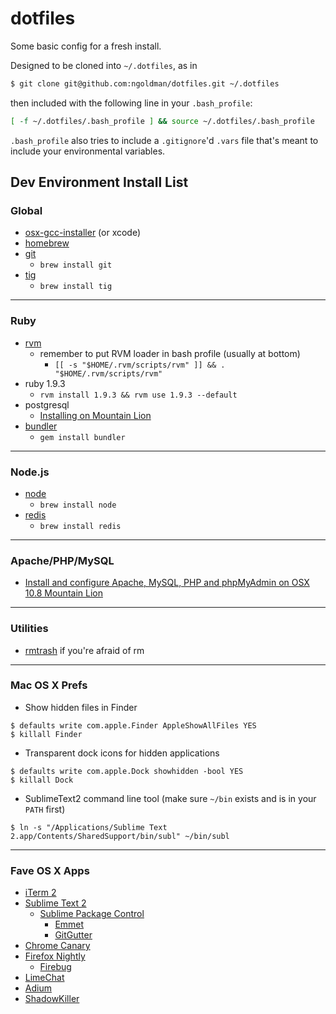 # dotfiles

Some basic config for a fresh install.

Designed to be cloned into `~/.dotfiles`, as in

```sh
$ git clone git@github.com:ngoldman/dotfiles.git ~/.dotfiles
```

then included with the following line in your `.bash_profile`:

```sh
[ -f ~/.dotfiles/.bash_profile ] && source ~/.dotfiles/.bash_profile
```

`.bash_profile` also tries to include a `.gitignore`'d `.vars` file that's meant to include your environmental variables.

## Dev Environment Install List

### Global

  * [osx-gcc-installer](https://github.com/kennethreitz/osx-gcc-installer) (or xcode)
  * [homebrew](https://github.com/mxcl/homebrew/wiki/installation)
  * [git](http://git-scm.com)
    * `brew install git`
  * [tig](http://jonas.nitro.dk/tig)
    * `brew install tig`

---

### Ruby

  * [rvm](https://rvm.beginrescueend.com/rvm/install)
    * remember to put RVM loader in bash profile (usually at bottom)
      * `[[ -s "$HOME/.rvm/scripts/rvm" ]] && . "$HOME/.rvm/scripts/rvm"`
  * ruby 1.9.3
    * `rvm install 1.9.3 && rvm use 1.9.3 --default`
  * postgresql
    * [Installing on Mountain Lion](https://coderwall.com/p/1mni7w)
  * [bundler](http://gembundler.com)
    * `gem install bundler`

---

### Node.js

  * [node](http://nodejs.org)
    * `brew install node`
  * [redis](http://redis.io/download)
    * `brew install redis`

---

### Apache/PHP/MySQL

  * [Install and configure Apache, MySQL, PHP and phpMyAdmin on OSX 10.8 Mountain Lion](http://coolestguyplanettech.com/downtown/install-and-configure-apache-mysql-php-and-phpmyadmin-osx-108-mountain-lion)

---

### Utilities

  * [rmtrash](http://www.nightproductions.net/cli.htm) if you're afraid of rm

---

### Mac OS X Prefs

  * Show hidden files in Finder

```
$ defaults write com.apple.Finder AppleShowAllFiles YES
$ killall Finder
```

  * Transparent dock icons for hidden applications

```
$ defaults write com.apple.Dock showhidden -bool YES
$ killall Dock
```

  * SublimeText2 command line tool (make sure `~/bin` exists and is in your `PATH` first)

```
$ ln -s "/Applications/Sublime Text 2.app/Contents/SharedSupport/bin/subl" ~/bin/subl
```

---

### Fave OS X Apps

  * [iTerm 2](http://www.iterm2.com/)
  * [Sublime Text 2](http://www.sublimetext.com/2)
    * [Sublime Package Control](http://wbond.net/sublime_packages/package_control)
      * [Emmet](https://github.com/sergeche/emmet-sublime)
      * [GitGutter](https://github.com/jisaacks/GitGutter)
  * [Chrome Canary](https://tools.google.com/dlpage/chromesxs/)
  * [Firefox Nightly](http://nightly.mozilla.org/)
    * [Firebug](http://getfirebug.com/)
  * [LimeChat](http://limechat.net/mac/)
  * [Adium](http://adium.im/)
  * [ShadowKiller](http://unsanity.com/haxies/shadowkiller/)
